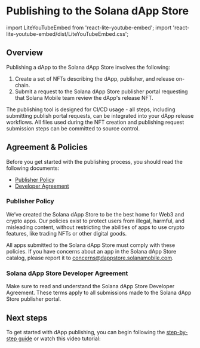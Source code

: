 # Publishing to the Solana dApp Store

import LiteYouTubeEmbed from 'react-lite-youtube-embed';
import 'react-lite-youtube-embed/dist/LiteYouTubeEmbed.css';

## Overview

Publishing a dApp to the Solana dApp Store involves the following:

1. Create a set of NFTs describing the dApp, publisher, and release on-chain.
2. Submit a request to the Solana dApp Store publisher portal requesting that Solana Mobile team review the dApp's release NFT.

The publishing tool is designed for CI/CD usage - all steps, including submitting publish portal requests, can be integrated into your dApp release workflows. All files used during the NFT creation and publishing request submission steps can be committed to source control.

## Agreement & Policies

Before you get started with the publishing process, you should read the following documents:

- [Publisher Policy](publisher-policy)
- [Developer Agreement](agreement)

### Publisher Policy

We’ve created the Solana dApp Store to be the best home for Web3 and crypto apps. Our policies exist to protect users from illegal, harmful, and misleading content, without restricting the abilities of apps to use crypto features, like trading NFTs or other digital goods.

All apps submitted to the Solana dApp Store must comply with these policies. If you have concerns about an app in the Solana dApp Store catalog, please report it to concerns@dappstore.solanamobile.com.

### Solana dApp Store Developer Agreement

Make sure to read and understand the Solana dApp Store Developer Agreement. These terms apply to all submissions made to the Solana dApp Store publisher portal.

## Next steps

To get started with dApp publishing, you can begin following the [step-by-step guide](/dapp-publishing/setup) or watch this video tutorial:

<div className="video-container">
<LiteYouTubeEmbed
    id="IgeE1mg1aYk"
    params="autoplay=1&autohide=1&showinfo=0&rel=0"
    title="How to submit an app to the Solana dApp Store"
    poster="hqdefault"
    webp
/>
</div>

